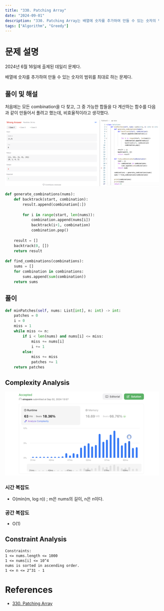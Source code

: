 ```yaml
---
title: "330. Patching Array"
date: "2024-09-01"
description: "330. Patching Array는 배열에 숫자를 추가하여 만들 수 있는 숫자의 범위를 최대로 하는 문제다."
tags: ["Algorithm", "Greedy"]
---
```


# 문제 설명
2024년 6월 16일에 출제된 데일리 문제다. 

배열에 숫자를 추가하여 만들 수 있는 숫자의 범위를 최대로 하는 문제다.


## 풀이 및 해설
처음에는 모든 combination을 다 찾고, 그 중 가능한 합들을 다 계산하는 함수를 다음과 같이 만들어서 풀려고 했는데, 비효율적이라고 생각했다.

![330](../../../images/LEET/330/330.png)

```python
def generate_combinations(nums):
    def backtrack(start, combination):
        result.append(combination[:])

        for i in range(start, len(nums)):
            combination.append(nums[i])
            backtrack(i+1, combination)
            combination.pop()

    result = []
    backtrack(0, [])
    return result

def find_combinations(combinations):
    sums = []
    for combination in combinations:
        sums.append(sum(combination))
    return sums
```

## 풀이
```python
def minPatches(self, nums: List[int], n: int) -> int:
    patches = 0
    i = 0
    miss = 1
    while miss <= n:
        if i < len(nums) and nums[i] <= miss:
            miss += nums[i]
            i += 1
        else:
            miss += miss
            patches += 1
    return patches
```

## Complexity Analysis
![tc](../../../images/LEET/330/tc.png)

### 시간 복잡도
- O(min(m, log n)) ; m은 nums의 길이, n은 n이다.

### 공간 복잡도
- O(1)

## Constraint Analysis
```
Constraints:
1 <= nums.length <= 1000
1 <= nums[i] <= 10^4
nums is sorted in ascending order.
1 <= n <= 2^31 - 1
```

# References
- [330. Patching Array](https://leetcode.com/problems/patching-array/)
